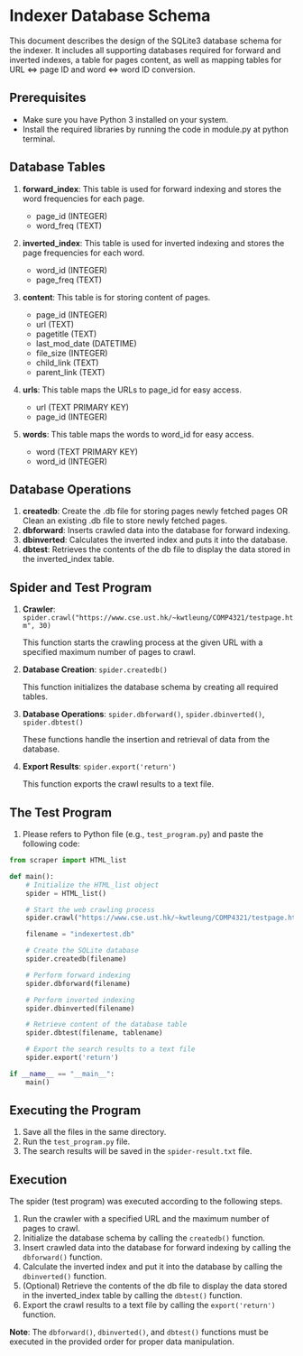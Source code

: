 # Indexer Database Schema

This document describes the design of the SQLite3 database schema for the indexer. It includes all supporting databases required for forward and inverted indexes, a table for pages content, as well as mapping tables for URL <=> page ID and word <=> word ID conversion.

## Prerequisites

- Make sure you have Python 3 installed on your system.
- Install the required libraries by running the code in module.py at python terminal.

## Database Tables

1. **forward_index**: This table is used for forward indexing and stores the word frequencies for each page.
   - page_id (INTEGER)
   - word_freq (TEXT)

2. **inverted_index**: This table is used for inverted indexing and stores the page frequencies for each word.
   - word_id (INTEGER)
   - page_freq (TEXT)

3. **content**: This table is for storing content of pages.
   - page_id (INTEGER)
   - url (TEXT)
   - pagetitle (TEXT)
   - last_mod_date (DATETIME)
   - file_size (INTEGER)
   - child_link (TEXT)
   - parent_link (TEXT)

5. **urls**: This table maps the URLs to page_id for easy access.
   - url (TEXT PRIMARY KEY)
   - page_id (INTEGER)

6. **words**: This table maps the words to word_id for easy access.
   - word (TEXT PRIMARY KEY)
   - word_id (INTEGER)

## Database Operations

1. **createdb**: Create the .db file for storing pages newly fetched pages OR Clean an existing .db file to store newly fetched pages.
2. **dbforward**: Inserts crawled data into the database for forward indexing.
3. **dbinverted**: Calculates the inverted index and puts it into the database.
4. **dbtest**: Retrieves the contents of the db file to display the data stored in the inverted_index table.

## Spider and Test Program

1. **Crawler**: `spider.crawl("https://www.cse.ust.hk/~kwtleung/COMP4321/testpage.htm", 30)`

   This function starts the crawling process at the given URL with a specified maximum number of pages to crawl.

2. **Database Creation**: `spider.createdb()`

   This function initializes the database schema by creating all required tables.

3. **Database Operations**: `spider.dbforward()`, `spider.dbinverted()`, `spider.dbtest()`

   These functions handle the insertion and retrieval of data from the database.

4. **Export Results**: `spider.export('return')`

   This function exports the crawl results to a text file.

## The Test Program

1. Please refers to Python file (e.g., `test_program.py`) and paste the following code:

  ```python
  from scraper import HTML_list
  
  def main():
      # Initialize the HTML_list object
      spider = HTML_list()
  
      # Start the web crawling process
      spider.crawl("https://www.cse.ust.hk/~kwtleung/COMP4321/testpage.htm", 30)
  
      filename = "indexertest.db"
  
      # Create the SQLite database
      spider.createdb(filename)
  
      # Perform forward indexing
      spider.dbforward(filename)
  
      # Perform inverted indexing
      spider.dbinverted(filename)

      # Retrieve content of the database table
      spider.dbtest(filename, tablename)
  
      # Export the search results to a text file
      spider.export('return')
  
  if __name__ == "__main__":
      main()
  ```

## Executing the Program

1. Save all the files in the same directory.
2. Run the `test_program.py` file.
3. The search results will be saved in the `spider-result.txt` file.

## Execution

The spider (test program) was executed according to the following steps.

1. Run the crawler with a specified URL and the maximum number of pages to crawl.
2. Initialize the database schema by calling the `createdb()` function.
3. Insert crawled data into the database for forward indexing by calling the `dbforward()` function.
4. Calculate the inverted index and put it into the database by calling the `dbinverted()` function.
5. (Optional) Retrieve the contents of the db file to display the data stored in the inverted_index table by calling the `dbtest()` function.
6. Export the crawl results to a text file by calling the `export('return')` function.

**Note**: The `dbforward()`, `dbinverted()`, and `dbtest()` functions must be executed in the provided order for proper data manipulation.
